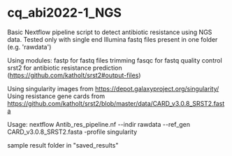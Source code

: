 # cq_abi2022-1_NGS

Basic Nextflow pipeline script to detect antibiotic resistance using NGS data.
Tested only with single end Illumina fastq files present in one folder (e.g. 'rawdata')

Using modules:
    fastp for fastq files trimming
    fasqc for fastq quality control
    srst2 for antibiotic resistance prediction (https://github.com/katholt/srst2#output-files)
    

Using singularity images from https://depot.galaxyproject.org/singularity/
Using resistance gene cards from https://github.com/katholt/srst2/blob/master/data/CARD_v3.0.8_SRST2.fasta

Usage:
nextflow Antib_res_pipeline.nf --indir rawdata --ref_gen CARD_v3.0.8_SRST2.fasta -profile singularity

sample result folder in "saved_results"
